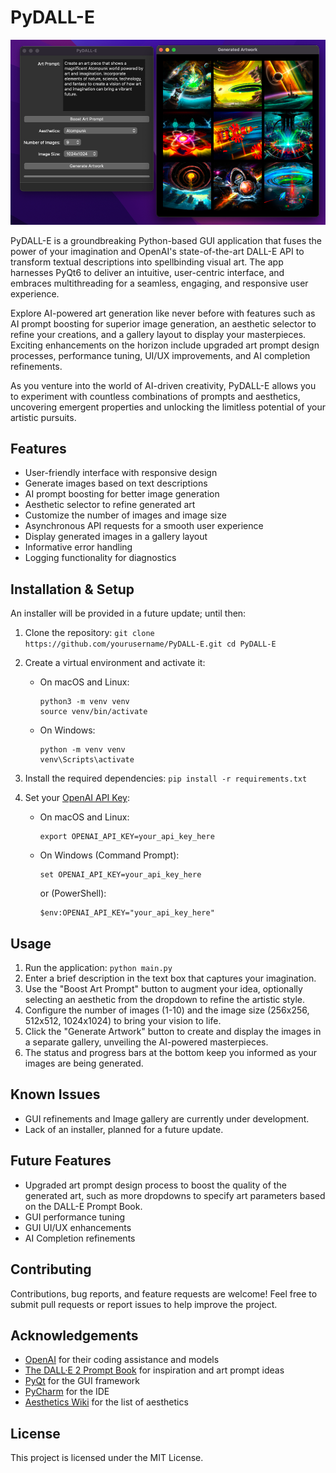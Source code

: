 # PyDALL-E

![img.png](img.png)

PyDALL-E is a groundbreaking Python-based GUI application that fuses the power of your imagination and OpenAI's state-of-the-art DALL-E API to transform textual descriptions into spellbinding visual art. The app harnesses PyQt6 to deliver an intuitive, user-centric interface, and embraces multithreading for a seamless, engaging, and responsive user experience.

Explore AI-powered art generation like never before with features such as AI prompt boosting for superior image generation, an aesthetic selector to refine your creations, and a gallery layout to display your masterpieces. Exciting enhancements on the horizon include upgraded art prompt design processes, performance tuning, UI/UX improvements, and AI completion refinements.

As you venture into the world of AI-driven creativity, PyDALL-E allows you to experiment with countless combinations of prompts and aesthetics, uncovering emergent properties and unlocking the limitless potential of your artistic pursuits.

## Features

- User-friendly interface with responsive design
- Generate images based on text descriptions
- AI prompt boosting for better image generation
- Aesthetic selector to refine generated art
- Customize the number of images and image size
- Asynchronous API requests for a smooth user experience
- Display generated images in a gallery layout
- Informative error handling
- Logging functionality for diagnostics

## Installation & Setup

An installer will be provided in a future update; until then:

1. Clone the repository: `git clone https://github.com/yourusername/PyDALL-E.git cd PyDALL-E`

2. Create a virtual environment and activate it:
   - On macOS and Linux:
     ```
     python3 -m venv venv
     source venv/bin/activate
     ```
   - On Windows:
     ```
     python -m venv venv
     venv\Scripts\activate
     ```

3. Install the required dependencies: `pip install -r requirements.txt`

4. Set your [OpenAI API Key](https://beta.openai.com/signup/):
   - On macOS and Linux:
     ```
     export OPENAI_API_KEY=your_api_key_here
     ```
   - On Windows (Command Prompt):
     ```
     set OPENAI_API_KEY=your_api_key_here
     ```
     or (PowerShell):
     ```
     $env:OPENAI_API_KEY="your_api_key_here"
     ```

## Usage

1. Run the application: `python main.py`
2. Enter a brief description in the text box that captures your imagination.
3. Use the "Boost Art Prompt" button to augment your idea, optionally selecting an aesthetic from the dropdown to refine the artistic style.
4. Configure the number of images (1-10) and the image size (256x256, 512x512, 1024x1024) to bring your vision to life.
5. Click the "Generate Artwork" button to create and display the images in a separate gallery, unveiling the AI-powered masterpieces.
6. The status and progress bars at the bottom keep you informed as your images are being generated.

## Known Issues

- GUI refinements and Image gallery are currently under development.
- Lack of an installer, planned for a future update.

## Future Features

- Upgraded art prompt design process to boost the quality of the generated art, such as more dropdowns to specify art parameters based on the DALL-E Prompt Book.
- GUI performance tuning
- GUI UI/UX enhancements
- AI Completion refinements

## Contributing

Contributions, bug reports, and feature requests are welcome! Feel free to submit pull requests or report issues to help improve the project.

## Acknowledgements

- [OpenAI](https://openai.com) for their coding assistance and models
- [The DALL·E 2 Prompt Book](https://dallery.gallery/the-dalle-2-prompt-book/) for inspiration and art prompt ideas
- [PyQt](https://www.riverbankcomputing.com/software/pyqt/) for the GUI framework
- [PyCharm](https://www.jetbrains.com/pycharm/) for the IDE
- [Aesthetics Wiki](https://aesthetics.fandom.com/wiki/List_of_Aesthetics) for the list of aesthetics

## License

This project is licensed under the MIT License.
